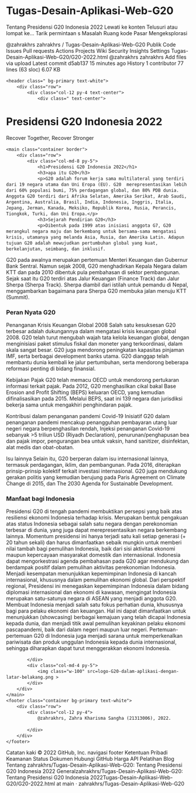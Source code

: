# Tugas-Desain-Aplikasi-Web-G20
Tentang Presidensi G20 Indonesia 2022
Lewati ke konten
Telusuri atau lompat ke…
Tarik permintaan s
Masalah
Ruang kode
Pasar
Mengeksplorasi
 
@zahrakhrs 
zahrakhrs
/
Tugas-Desain-Aplikasi-Web-G20
Publik
Code
Issues
Pull requests
Actions
Projects
Wiki
Security
Insights
Settings
Tugas-Desain-Aplikasi-Web-G20/G20-2022.html
@zahrakhrs
zahrakhrs Add files via upload
Latest commit d5ab137 15 minutes ago
 History
 1 contributor
77 lines (63 sloc)  6.07 KB

<!DOCTYPE html>
<html lang="en">

<head>
    <meta charset="UTF-8">
    <meta http-equiv="X-UA-Compatible" content="IE=edge">
    <meta name="viewport" content="width=device-width, initial-scale=1.0">
    <title>Kolom</title>
    <link href="https://cdn.jsdelivr.net/npm/bootstrap@5.2.2/dist/css/bootstrap.min.css" rel="stylesheet" integrity="sha384-Zenh87qX5JnK2Jl0vWa8Ck2rdkQ2Bzep5IDxbcnCeuOxjzrPF/et3URy9Bv1WTRi" crossorigin="anonymous">
<script src="https://cdn.jsdelivr.net/npm/bootstrap@5.2.2/dist/js/bootstrap.bundle.min.js" integrity="sha384-OERcA2EqjJCMA+/3y+gxIOqMEjwtxJY7qPCqsdltbNJuaOe923+mo//f6V8Qbsw3" crossorigin="anonymous"></script>
</head>

<body>

    <header class=" bg-primary text-white">
        <div class="row">
            <div class="col-12 py-4 text-center">
            	<div class=" text-center">

</div>
                <h1 class="display-1">Presidensi G20 Indonesia 2022</h1>
                <p class="lead">Recover Together, Recover Stronger</p>
            </div>
        </div>
    </header>

    <main class="container border">
        <div class="row">
            <div class="col-md-8 py-5">
                <h1>Presidensi G20 Indonesia 2022</h1>
                <h3>apa itu G20</h3>
                <p>G20 adalah forum kerja sama multilateral yang terdiri dari 19 negara utama dan Uni Eropa (EU). G20  merepresentasikan lebih dari 60% populasi bumi, 75% perdagangan global, dan 80% PDB dunia. Anggota G20 terdiri dari Afrika Selatan, Amerika Serikat, Arab Saudi, Argentina, Australia, Brasil, India, Indonesia, Inggris, Italia, Jepang, Jerman, Kanada, Meksiko, Republik Korea, Rusia, Perancis, Tiongkok, Turki, dan Uni Eropa.</p>
                <h3>Sejarah Pendirian G20</h3>
                <p>Dibentuk pada 1999 atas inisiasi anggota G7, G20 merangkul negara maju dan berkembang untuk bersama-sama mengatasi krisis, utamanya yang melanda Asia, Rusia, dan Amerika Latin. Adapun tujuan G20 adalah mewujudkan pertumbuhan global yang kuat, berkelanjutan, seimbang, dan inklusif.

G20 pada awalnya merupakan pertemuan Menteri Keuangan dan Gubernur Bank Sentral. Namun sejak 2008, G20 menghadirkan Kepala Negara dalam KTT dan pada 2010 dibentuk pula pembahasan di sektor pembangunan. Sejak saat itu G20 terdiri atas Jalur Keuangan (Finance Track) dan Jalur Sherpa (Sherpa Track). Sherpa diambil dari istilah untuk pemandu di Nepal, menggambarkan bagaimana para Sherpa G20 membuka jalan menuju KTT (Summit).</p>
<h3>Peran Nyata G20</h3>
<p>Penanganan Krisis Keuangan Global 2008
Salah satu kesuksesan G20 terbesar adalah dukungannya dalam mengatasi krisis keuangan global 2008. G20 telah turut mengubah wajah tata kelola keuangan global, dengan menginisiasi paket stimulus fiskal dan moneter yang terkoordinasi, dalam skala sangat besar. G20 juga mendorong peningkatan kapasitas pinjaman IMF, serta berbagai development banks utama. G20 dianggap telah membantu dunia kembali ke jalur pertumbuhan, serta mendorong beberapa reformasi penting di bidang finansial.

Kebijakan Pajak
G20 telah memacu OECD untuk mendorong pertukaran informasi terkait pajak. Pada 2012, G20 menghasilkan cikal bakal Base Erosion and Profit Shifting (BEPS) keluaran OECD, yang kemudian difinalisasikan pada 2015. Melalui BEPS, saat ini 139 negara dan jurisdiksi bekerja sama untuk mengakhiri penghindaran pajak.

Kontribusi dalam penanganan pandemi Covid-19
Inisiatif G20 dalam penanganan pandemi mencakup penangguhan pembayaran utang luar negeri negara berpenghasilan rendah, Injeksi penanganan Covid-19 sebanyak >5 triliun USD (Riyadh Declaration), penurunan/penghapusan bea dan pajak impor, pengurangan bea untuk vaksin, hand sanitizer, disinfektan, alat medis dan obat-obatan.

Isu lainnya
Selain itu, G20 berperan dalam isu internasional lainnya, termasuk perdagangan, iklim, dan pembangunan. Pada 2016, diterapkan prinsip-prinsip kolektif terkait investasi internasional. G20 juga mendukung gerakan politis yang kemudian berujung pada Paris Agreement on Climate Change di 2015, dan The 2030 Agenda for Sustainable Development.

</p>
<h3>Manfaat bagi Indonesia</h3>
<p>Presidensi G20 di tengah pandemi membuktikan persepsi yang baik atas resiliensi ekonomi Indonesia terhadap krisis.
Merupakan bentuk pengakuan atas status Indonesia sebagai salah satu negara dengan perekonomian terbesar di dunia, yang juga dapat merepresentasikan negara berkembang lainnya.
Momentum presidensi ini hanya terjadi satu kali setiap generasi (+ 20 tahun sekali) dan harus dimanfaatkan sebaik mungkin untuk memberi nilai tambah bagi pemulihan Indonesia, baik dari sisi aktivitas ekonomi maupun kepercayaan masyarakat domestik dan internasional.
Indonesia dapat mengorkestrasi agenda pembahasan pada G20 agar mendukung dan berdampak positif dalam pemulihan aktivitas perekonomian Indonesia.
Menjadi kesempatan menunjukkan kepemimpinan Indonesia di kancah internasional, khususnya dalam pemulihan ekonomi global. Dari perspektif regional, Presidensi ini menegaskan kepemimpinan Indonesia dalam bidang diplomasi internasional dan ekonomi di kawasan, mengingat Indonesia merupakan satu-satunya negara di ASEAN yang menjadi anggota G20.
Membuat Indonesia menjadi salah satu fokus perhatian dunia, khususnya bagi para pelaku ekonomi dan keuangan. Hal ini dapat dimanfaatkan untuk menunjukkan (showcasing) berbagai kemajuan yang telah dicapai Indonesia kepada dunia, dan menjadi titik awal pemulihan keyakinan pelaku ekonomi pascapandemi, baik dari dalam negeri maupun luar negeri.
Pertemuan-pertemuan G20 di Indonesia juga menjadi sarana untuk memperkenalkan pariwisata dan produk unggulan Indonesia kepada dunia internasional, sehingga diharapkan dapat turut menggerakkan ekonomi Indonesia.</p>

            </div>
            <div class="col-md-4 py-5">
                <img class="w-100" src=logo-G20-dalam-aplikasi-dengan-latar-belakang.png >
            </div>
        </div>
    </main>
    <footer class="container bg-primary text-white">
        <div class="row">
            <div class="col-12 py-4">
            	@zahrakhrs, Zahra Kharisma Sangha (21313006), 2022.
       
            </div>
        </div>
    </footer>

</body>

</html>
Catatan kaki
© 2022 GitHub, Inc.
navigasi footer
Ketentuan
Pribadi
Keamanan
Status
Dokumen
Hubungi GitHub
Harga
API
Pelatihan
Blog
Tentang
zahrakhrs/Tugas-Desain-Aplikasi-Web-G20: Tentang Presidensi G20 Indonesia 2022
Generalzahrakhrs/Tugas-Desain-Aplikasi-Web-G20: Tentang Presidensi G20 Indonesia 2022Tugas-Desain-Aplikasi-Web-G20/G20-2022.html at main · zahrakhrs/Tugas-Desain-Aplikasi-Web-G20
